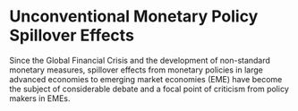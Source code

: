 
# Unconventional Monetary Policy Spillover Effects

Since the Global Financial Crisis and the development of non-standard
monetary measures, spillover effects from monetary policies in large
advanced economies to emerging market economies (EME) have become the
subject of considerable debate and a focal point of criticism from
policy makers in EMEs.
